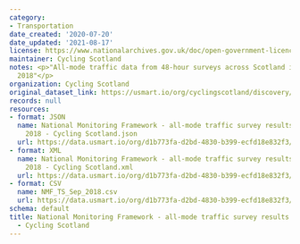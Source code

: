 ```yaml
---
category:
- Transportation
date_created: '2020-07-20'
date_updated: '2021-08-17'
license: https://www.nationalarchives.gov.uk/doc/open-government-licence/version/3/
maintainer: Cycling Scotland
notes: <p>"All-mode traffic data from 48-hour surveys across Scotland in September
  2018"</p>
organization: Cycling Scotland
original_dataset_link: https://usmart.io/org/cyclingscotland/discovery/discovery-view-detail/a0f74c16-ff56-4d36-a26d-8d07e9a5a449
records: null
resources:
- format: JSON
  name: National Monitoring Framework - all-mode traffic survey results September
    2018 - Cycling Scotland.json
  url: https://data.usmart.io/org/d1b773fa-d2bd-4830-b399-ecfd18e832f3/resource?resourceGUID=25417b84-16a4-4ca1-ae0e-13b6000cbbe2
- format: XML
  name: National Monitoring Framework - all-mode traffic survey results September
    2018 - Cycling Scotland.xml
  url: https://data.usmart.io/org/d1b773fa-d2bd-4830-b399-ecfd18e832f3/resource?resourceGUID=f255f058-4237-42a4-8ddf-e88d2627ae66
- format: CSV
  name: NMF_TS_Sep_2018.csv
  url: https://data.usmart.io/org/d1b773fa-d2bd-4830-b399-ecfd18e832f3/resource?resourceGUID=7b202b52-1850-4396-b668-dca476a69da5
schema: default
title: National Monitoring Framework - all-mode traffic survey results September 2018
  - Cycling Scotland
---
```

